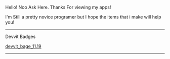 Hello! Noo Ask Here. Thanks For viewing my apps! 

I'm Still a pretty novice programer but I hope the items that i make will help you!

-----
Devvit Badges

[devvit_bage_11.19]()

-----
